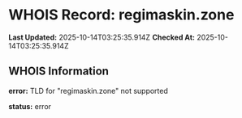 # WHOIS Record: regimaskin.zone

**Last Updated:** 2025-10-14T03:25:35.914Z
**Checked At:** 2025-10-14T03:25:35.914Z

## WHOIS Information

**error:** TLD for "regimaskin.zone" not supported

**status:** error

